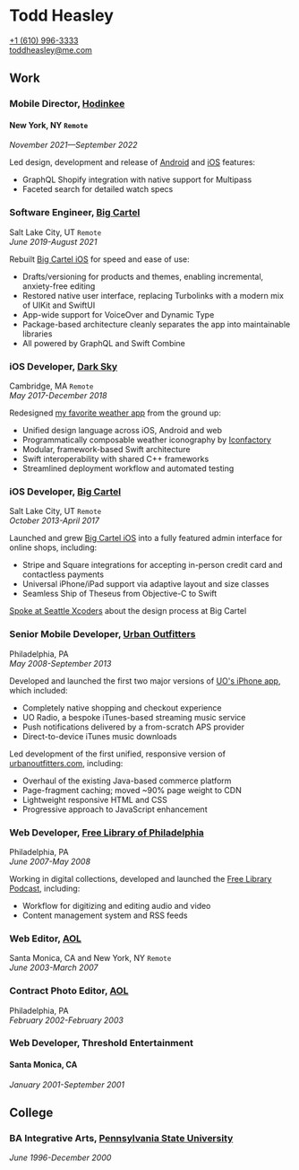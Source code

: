 # Todd Heasley

[+1 (610) 996-3333](tel:16109963333)  
[toddheasley@me.com](mailto:toddheasley@me.com)

## Work

### Mobile Director, [Hodinkee](https://www.hodinkee.com)
#### New York, NY `Remote`
_November 2021—September 2022_

Led design, development and release of [Android](https://play.google.com/store/apps/details?id=com.hodinkee.zeitwerk) and [iOS](https://apps.apple.com/app/id1008305274) features:

* GraphQL Shopify integration with native support for Multipass
* Faceted search for detailed watch specs 

### Software Engineer, [Big Cartel](https://bigcartel.com)
Salt Lake City, UT `Remote`  
_June 2019-August 2021_

Rebuilt [Big Cartel iOS](https://apps.apple.com/app/id739285899) for speed and ease of use:

* Drafts/versioning for products and themes, enabling incremental, anxiety-free editing
* Restored native user interface, replacing Turbolinks with a modern mix of UIKit and SwiftUI
* App-wide support for VoiceOver and Dynamic Type
* Package-based architecture cleanly separates the app into maintainable libraries
* All powered by GraphQL and Swift Combine

### iOS Developer, [Dark Sky](https://darksky.net)
Cambridge, MA `Remote`  
_May 2017-December 2018_

Redesigned [my favorite weather app](https://darksky.net/app) from the ground up:

* Unified design language across iOS, Android and web
* Programmatically composable weather iconography by [Iconfactory](https://iconfactory.com)
* Modular, framework-based Swift architecture
* Swift interoperability with shared C++ frameworks
* Streamlined deployment workflow and automated testing

### iOS Developer, [Big Cartel](https://bigcartel.com)
Salt Lake City, UT `Remote`  
_October 2013-April 2017_

Launched and grew [Big Cartel iOS](https://apps.apple.com/app/id739285899) into a fully featured admin interface for online shops, including:

* Stripe and Square integrations for accepting in-person credit card and contactless payments
* Universal iPhone/iPad support via adaptive layout and size classes
* Seamless Ship of Theseus from Objective-C to Swift

[Spoke at Seattle Xcoders](https://vimeo.com/98087711) about the design process at Big Cartel

### Senior Mobile Developer, [Urban Outfitters](https://urbanoutfitters.com)
Philadelphia, PA  
_May 2008-September 2013_

Developed and launched the first two major versions of [UO's iPhone app](https://apps.apple.com/app/id358821736), which included:

* Completely native shopping and checkout experience
* UO Radio, a bespoke iTunes-based streaming music service
* Push notifications delivered by a from-scratch APS provider
* Direct-to-device iTunes music downloads

Led development of the first unified, responsive version of [urbanoutfitters.com](https://urbanoutfitters.com), including:

* Overhaul of the existing Java-based commerce platform
* Page-fragment caching; moved ~90% page weight to CDN
* Lightweight responsive HTML and CSS
* Progressive approach to JavaScript enhancement

### Web Developer, [Free Library of Philadelphia](https://freelibrary.org)
Philadelphia, PA  
_June 2007-May 2008_

Working in digital collections, developed and launched the [Free Library Podcast](https://libwww.freelibrary.org/podcast), including:

* Workflow for digitizing and editing audio and video
* Content management system and RSS feeds

### Web Editor, [AOL](https://aol.com)
Santa Monica, CA and New York, NY `Remote`  
_June 2003-March 2007_

### Contract Photo Editor, [AOL](https://aol.com)
Philadelphia, PA  
_February 2002-February 2003_

### Web Developer, Threshold Entertainment
#### Santa Monica, CA
_January 2001-September 2001_

## College

### BA Integrative Arts, [Pennsylvania State University](https://psu.edu)
_June 1996-December 2000_